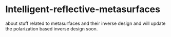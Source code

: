 # Intelligent-reflective-metasurfaces
about stuff related to metasurfaces and their inverse design
and will update the polarization based inverse design soon.

